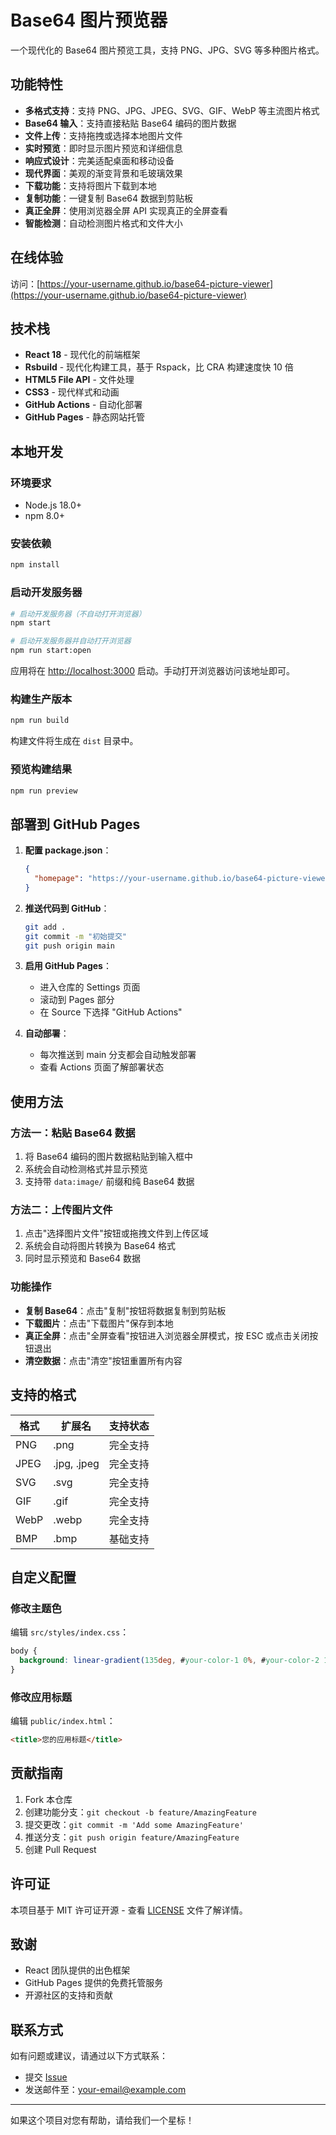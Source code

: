 # Base64 图片预览器

一个现代化的 Base64 图片预览工具，支持 PNG、JPG、SVG 等多种图片格式。

## 功能特性

- **多格式支持**：支持 PNG、JPG、JPEG、SVG、GIF、WebP 等主流图片格式
- **Base64 输入**：支持直接粘贴 Base64 编码的图片数据
- **文件上传**：支持拖拽或选择本地图片文件
- **实时预览**：即时显示图片预览和详细信息
- **响应式设计**：完美适配桌面和移动设备
- **现代界面**：美观的渐变背景和毛玻璃效果
- **下载功能**：支持将图片下载到本地
- **复制功能**：一键复制 Base64 数据到剪贴板
- **真正全屏**：使用浏览器全屏 API 实现真正的全屏查看
- **智能检测**：自动检测图片格式和文件大小

## 在线体验

访问：[https://your-username.github.io/base64-picture-viewer](https://your-username.github.io/base64-picture-viewer)

## 技术栈

- **React 18** - 现代化的前端框架
- **Rsbuild** - 现代化构建工具，基于 Rspack，比 CRA 构建速度快 10 倍
- **HTML5 File API** - 文件处理
- **CSS3** - 现代样式和动画
- **GitHub Actions** - 自动化部署
- **GitHub Pages** - 静态网站托管

## 本地开发

### 环境要求

- Node.js 18.0+
- npm 8.0+

### 安装依赖

```bash
npm install
```

### 启动开发服务器

```bash
# 启动开发服务器（不自动打开浏览器）
npm start

# 启动开发服务器并自动打开浏览器
npm run start:open
```

应用将在 [http://localhost:3000](http://localhost:3000) 启动。手动打开浏览器访问该地址即可。

### 构建生产版本

```bash
npm run build
```

构建文件将生成在 `dist` 目录中。

### 预览构建结果

```bash
npm run preview
```

## 部署到 GitHub Pages

1. **配置 package.json**：
   ```json
   {
     "homepage": "https://your-username.github.io/base64-picture-viewer"
   }
   ```

2. **推送代码到 GitHub**：
   ```bash
   git add .
   git commit -m "初始提交"
   git push origin main
   ```

3. **启用 GitHub Pages**：
   - 进入仓库的 Settings 页面
   - 滚动到 Pages 部分
   - 在 Source 下选择 "GitHub Actions"

4. **自动部署**：
   - 每次推送到 main 分支都会自动触发部署
   - 查看 Actions 页面了解部署状态

## 使用方法

### 方法一：粘贴 Base64 数据

1. 将 Base64 编码的图片数据粘贴到输入框中
2. 系统会自动检测格式并显示预览
3. 支持带 `data:image/` 前缀和纯 Base64 数据

### 方法二：上传图片文件

1. 点击"选择图片文件"按钮或拖拽文件到上传区域
2. 系统会自动将图片转换为 Base64 格式
3. 同时显示预览和 Base64 数据

### 功能操作

- **复制 Base64**：点击"复制"按钮将数据复制到剪贴板
- **下载图片**：点击"下载图片"保存到本地
- **真正全屏**：点击"全屏查看"按钮进入浏览器全屏模式，按 ESC 或点击关闭按钮退出
- **清空数据**：点击"清空"按钮重置所有内容

## 支持的格式

| 格式 | 扩展名 | 支持状态 |
|------|--------|----------|
| PNG | .png | 完全支持 |
| JPEG | .jpg, .jpeg | 完全支持 |
| SVG | .svg | 完全支持 |
| GIF | .gif | 完全支持 |
| WebP | .webp | 完全支持 |
| BMP | .bmp | 基础支持 |

## 自定义配置

### 修改主题色

编辑 `src/styles/index.css`：

```css
body {
  background: linear-gradient(135deg, #your-color-1 0%, #your-color-2 100%);
}
```

### 修改应用标题

编辑 `public/index.html`：

```html
<title>您的应用标题</title>
```

## 贡献指南

1. Fork 本仓库
2. 创建功能分支：`git checkout -b feature/AmazingFeature`
3. 提交更改：`git commit -m 'Add some AmazingFeature'`
4. 推送分支：`git push origin feature/AmazingFeature`
5. 创建 Pull Request

## 许可证

本项目基于 MIT 许可证开源 - 查看 [LICENSE](LICENSE) 文件了解详情。

## 致谢

- React 团队提供的出色框架
- GitHub Pages 提供的免费托管服务
- 开源社区的支持和贡献

## 联系方式

如有问题或建议，请通过以下方式联系：

- 提交 [Issue](https://github.com/your-username/base64-picture-viewer/issues)
- 发送邮件至：your-email@example.com

---

如果这个项目对您有帮助，请给我们一个星标！